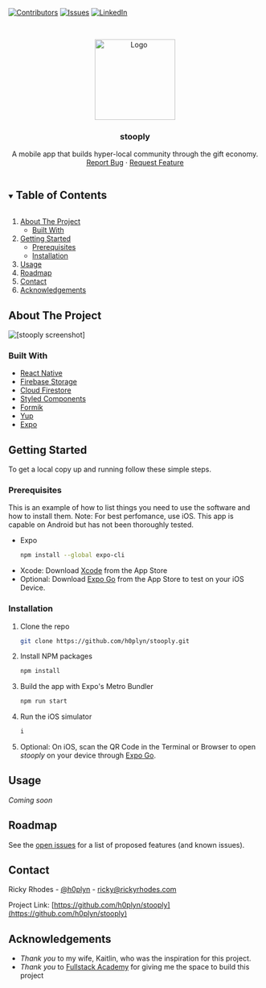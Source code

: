 [![Contributors][contributors-shield]][contributors-url]
[![Issues][issues-shield]][issues-url]
[![LinkedIn][linkedin-shield]][linkedin-url]

<!-- PROJECT LOGO -->
<br />
<p align="center">
  <a href="https://github.com/h0plyn/stooply">
    <img src="https://user-images.githubusercontent.com/36062933/109433463-69395e00-79de-11eb-810a-4d2657da8844.png" alt="Logo" width="160" height="160">
  </a>

  <h3 align="center">stooply</h3>

  <p align="center">
    A mobile app that builds hyper-local community through the gift economy.
    <br />
    <a href="https://github.com/h0plyn/stooply/issues">Report Bug</a>
    ·
    <a href="https://github.com/h0plyn/stooply/issues">Request Feature</a>
  </p>
</p>

<!-- TABLE OF CONTENTS -->
<details open="open">
  <summary><h2 style="display: inline-block">Table of Contents</h2></summary>
  <ol>
    <li>
      <a href="#about-the-project">About The Project</a>
      <ul>
        <li><a href="#built-with">Built With</a></li>
      </ul>
    </li>
    <li>
      <a href="#getting-started">Getting Started</a>
      <ul>
        <li><a href="#prerequisites">Prerequisites</a></li>
        <li><a href="#installation">Installation</a></li>
      </ul>
    </li>
    <li><a href="#usage">Usage</a></li>
    <li><a href="#roadmap">Roadmap</a></li>
    <li><a href="#contact">Contact</a></li>
    <li><a href="#acknowledgements">Acknowledgements</a></li>
  </ol>
</details>

<!-- ABOUT THE PROJECT -->

## About The Project

![[stooply screenshot]](https://user-images.githubusercontent.com/36062933/109432273-6d627d00-79d8-11eb-9277-b6cd94bede1c.png)

### Built With

- [React Native](https://github.com/facebook/react-native)
- [Firebase Storage](https://firebase.google.com/docs/storage)
- [Cloud Firestore](https://firebase.google.com/docs/firestore)
- [Styled Components](https://styled-components.com/)
- [Formik](https://formik.org/)
- [Yup](https://github.com/jquense/yup)
- [Expo](https://expo.io/)

<!-- GETTING STARTED -->

## Getting Started

To get a local copy up and running follow these simple steps.

### Prerequisites

This is an example of how to list things you need to use the software and how to install them. Note: For best perfomance, use iOS. This app is capable on Android but has not been thoroughly tested.

- Expo
  ```sh
  npm install --global expo-cli
  ```
- Xcode: Download [Xcode](https://apps.apple.com/us/app/xcode/id497799835?mt=12) from the App Store
- Optional: Download [Expo Go](https://apps.apple.com/us/app/expo-go/id982107779) from the App Store to test on your iOS Device.

### Installation

1. Clone the repo
   ```sh
   git clone https://github.com/h0plyn/stooply.git
   ```
2. Install NPM packages
   ```sh
   npm install
   ```
3. Build the app with Expo's Metro Bundler
   ```sh
   npm run start
   ```
4. Run the iOS simulator
   ```sh
   i
   ```
5. Optional: On iOS, scan the QR Code in the Terminal or Browser to open _stooply_ on your device through [Expo Go](https://apps.apple.com/us/app/expo-go/id982107779).

<!-- USAGE EXAMPLES -->

## Usage

_Coming soon_

<!-- ROADMAP -->

## Roadmap

See the [open issues](https://github.com/h0plyn/stooply/issues) for a list of proposed features (and known issues).

<!-- CONTACT -->

## Contact

Ricky Rhodes - [@h0plyn](https://twitter.com/h0plyn) - ricky@rickyrhodes.com

Project Link: [https://github.com/h0plyn/stooply](https://github.com/h0plyn/stooply)

<!-- ACKNOWLEDGEMENTS -->

## Acknowledgements

- _Thank you_ to my wife, Kaitlin, who was the inspiration for this project.
- _Thank you_ to [Fullstack Academy](https://www.fullstackacademy.com/) for giving me the space to build this project

<!-- MARKDOWN LINKS & IMAGES -->
<!-- https://www.markdownguide.org/basic-syntax/#reference-style-links -->

[contributors-shield]: https://img.shields.io/github/contributors/h0plyn/stooply.svg?style=for-the-badge
[contributors-url]: https://github.com/h0plyn/stooply/graphs/contributors
[forks-shield]: https://img.shields.io/github/forks/h0plyn/stooply.svg?style=for-the-badge
[forks-url]: https://github.com/h0plyn/stooply/network/members
[stars-shield]: https://img.shields.io/github/stars/h0plyn/stooply.svg?style=for-the-badge
[stars-url]: https://github.com/h0plyn/stooply/stargazers
[issues-shield]: https://img.shields.io/github/issues/h0plyn/stooply.svg?style=for-the-badge
[issues-url]: https://github.com/h0plyn/stooply/issues
[license-shield]: https://img.shields.io/github/license/h0plyn/stooply.svg?style=for-the-badge
[license-url]: https://github.com/h0plyn/stooply/blob/master/LICENSE.txt
[linkedin-shield]: https://img.shields.io/badge/-LinkedIn-black.svg?style=for-the-badge&logo=linkedin&colorB=555
[linkedin-url]: https://linkedin.com/in/rickyrhodes
